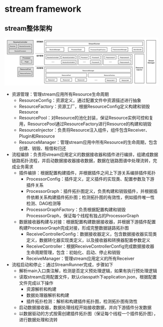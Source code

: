 # stream framework

## stream整体架构

![stream_architecture](https://github.com/frankcl/stream/blob/main/image/stream_architecture.png)

* 资源管理：管理stream应用所有Resource生命周期
  * ResourceConfig：资源定义，通过配置文件中资源描述进行抽象
  * ResourceFactory：资源工厂，根据ResourceConfig定义构建和销毁Resource
  * ResourcePool：对Resource的池化封装，保证Resource实例可控和复用，ResourcePool通过ResourceFactory进行Resource的构建和销毁
  * ResourceInjector：负责将Resource注入组件，组件包含Receiver、Plugin和Resource
  * ResourceManager：管理stream应用中所有Resource的生命周期，包含创建、销毁、租借和归还
* 流程编排：负责将stream应用定义的数据接收器和插件进行编排，组建成数据链路拓扑流程，并启动数据接收器接收数据，数据在链路图谱中处理流转，完成业务需求
  * 插件编排：根据配置构建插件，并根据插件之间上下游关系编排插件拓扑
    * ProcessorConfig：插件定义，定义插件的实现类、配置参数及下游插件关系
    * ProcessorGraph：插件拓扑图定义，负责构建和销毁插件，并根据插件依赖关系构建插件拓扑图；检测拓扑图的有效性，例如插件唯一性检测、DAG检测等
    * ProcessorGraphFactory：负责根据配置构建和销毁ProcessorGraph，保证每个线程有独占的ProcessorGraph
  * 数据接收器构建与对接：根据配置构建数据接收器，并根据下游插件配置构建ProcessorGraph完成对接，形成完整数据链路拓扑图
    * ReceiveControllerConfig：数据接收器定义，包含数据接收器实现类定义，数据转化器实现类定义，以及接收器和转换器配置参数定义
    * ReceiveController：根据ReceiveControllerConfig完成数据接收器生命周期管理，包含：初始化、启动、停止和销毁
    * ReceiveManager：管理stream应用定义的所有Receiver
* 流程启动和停止：通过StreamRunner完成，步骤如下
  * 解析main入口类注解，检测是否定义预处理逻辑，如果有执行预处理逻辑
  * 读取stream应用配置文件，默认classpath下application.json，根据配置文件完成以下操作
    * 资源解析和构建
    * 数据处理器解析和构建
    * 插件拓扑检测：解析和构建插件拓扑图，检测拓扑图有效性
  * 启动数据接收器，数据处理线程开始接收数据，并向下游插件分发数据
  * 以数据驱动的方式按需创建插件拓扑图（保证每个线程一个插件拓扑图），进行数据处理和流转